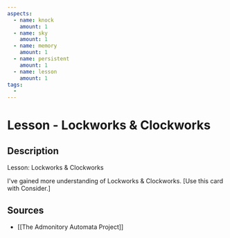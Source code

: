 ```yaml
---
aspects: 
  - name: knock
    amount: 1
  - name: sky
    amount: 1
  - name: memory
    amount: 1
  - name: persistent
    amount: 1
  - name: lesson
    amount: 1
tags:
  - 
---
```


# Lesson - Lockworks & Clockworks

## Description
Lesson: Lockworks & Clockworks

I've gained more understanding of Lockworks & Clockworks. [Use this card with Consider.]
## Sources
- [[The Admonitory Automata Project]]